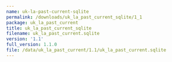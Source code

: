 ```yaml
---
name: uk-la-past-current-sqlite
permalink: /downloads/uk_la_past_current_sqlite/1_1
package: uk_la_past_current
title: uk_la_past_current_sqlite
filename: uk_la_past_current.sqlite
version: '1.1'
full_version: 1.1.0
file: /data/uk_la_past_current/1.1/uk_la_past_current.sqlite
---
```


